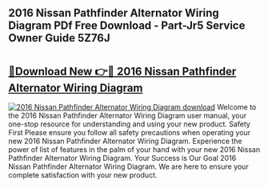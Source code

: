 ## 2016 Nissan Pathfinder Alternator Wiring Diagram PDf Free Download - Part-Jr5 Service Owner Guide 5Z76J

# <h2><a href="http://dfssz8.blite.top/?on=2016+Nissan+Pathfinder+Alternator+Wiring+Diagram">🔗Download New 👉🔴 2016 Nissan Pathfinder Alternator Wiring Diagram</a></h2>

[![2016 Nissan Pathfinder Alternator Wiring Diagram download](https://i.imgur.com/lujVjoI.png)](http://dfssz8.blite.top/?on=2016+Nissan+Pathfinder+Alternator+Wiring+Diagram)
Welcome to the 2016 Nissan Pathfinder Alternator Wiring Diagram user manual, your one-stop resource for understanding and using your new product. Safety First Please ensure you follow all safety precautions when operating your new 2016 Nissan Pathfinder Alternator Wiring Diagram. Experience the power of list of features in the palm of your hand with your new 2016 Nissan Pathfinder Alternator Wiring Diagram. Your Success is Our Goal 2016 Nissan Pathfinder Alternator Wiring Diagram. We are here to ensure your complete satisfaction with your new product.
